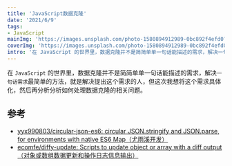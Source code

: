 ```yaml
---
title: 'JavaScript数据克隆'
date: '2021/6/9'
tags:
- JavaScript
mainImg: 'https://images.unsplash.com/photo-1580894912989-0bc892f4efd0?crop=entropy&cs=tinysrgb&fit=max&fm=jpg&ixid=MnwxNjUyNjZ8MHwxfHJhbmRvbXx8fHx8fHx8fDE2MjMxOTg1OTU&ixlib=rb-1.2.1&q=80&w=1080'
coverImg: 'https://images.unsplash.com/photo-1580894912989-0bc892f4efd0?crop=entropy&cs=tinysrgb&fit=max&fm=jpg&ixid=MnwxNjUyNjZ8MHwxfHJhbmRvbXx8fHx8fHx8fDE2MjMxOTg1OTU&ixlib=rb-1.2.1&q=80&w=400'
intro: '在 JavaScript 的世界里，数据克隆并不是简简单单一句话能描述的需求，解决一句话需求最简单的方法，就是解决提出这个需求的人，但这次我想分析分析如何处理数据克隆的相关问题。'
---
```


在 `JavaScript` 的世界里，数据克隆并不是简简单单一句话能描述的需求，解决`一句话需求`最简单的方法，就是解决提出这个需求的人，但这次我想将这个需求具体化，然后再分析分析如何处理数据克隆的相关问题。





## 参考

- [yyx990803/circular-json-es6: circular JSON.stringify and JSON.parse, for environments with native ES6 Map（尤雨溪开发）](https://github.com/yyx990803/circular-json-es6)
- [ecomfe/diffy-update: Scripts to update object or array with a diff output（对象或数组数据更新和操作日志信息输出）](https://github.com/ecomfe/diffy-update)

